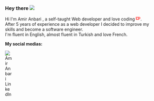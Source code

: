 ### Hey there <img src="https://media.giphy.com/media/hvRJCLFzcasrR4ia7z/giphy.gif" width="25px">

Hi I'm Amir Anbari , a self-taught Web developer and love coding  <img alt="Love coding" width="15px" src="https://raw.githubusercontent.com/amiranbari/amiranbari/main/assets/kofi.svg"/>. 
<br />
After 5 years of experience as a web developer I decided to improve my skills and become a software engineer.
<br />
I'm fluent in English, almost fluent in Turkish and love French.


**My social medias:**

<a href="https://www.linkedin.com/in/amiranbari">
  <img align="left" alt="Amir Anbari LinkedIn" width="22px" src="https://raw.githubusercontent.com/peterthehan/peterthehan/master/assets/linkedin.svg" />
</a>

